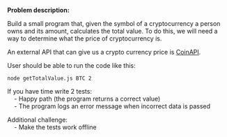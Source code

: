 **Problem description:**

Build a small program that, given the symbol of a cryptocurrency a person owns and its amount, calculates the total value. To do this, we will need a way to determine what the price of cryptocurrency is.

An external API that can give us a crypto currency price is [CoinAPI](https://www.coinapi.io/).

User should be able to run the code like this:

```
node getTotalValue.js BTC 2
```

If you have time write 2 tests:  
    - Happy path (the program returns a correct value)  
    - The program logs an error message when incorrect data is passed

Additional challenge:  
    - Make the tests work offline
